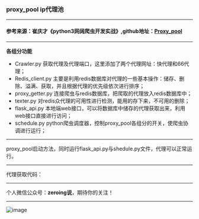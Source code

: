 ### proxy_pool ip代理池
----
#### 参考来源：崔庆才《python3网阔爬虫开发实战》,github地址：[Proxy_pool](https://github.com/Germey/ProxyPool)
----
**各组分功能**
- Crawler.py 获取代理及代理端口，这里添加了两个代理网址：快代理和66代理；
- Redis_client.py 主要是利用redis数据库对代理的一些基本操作：储存、删除、溢满、获取，并且根据代理的优先级依次进行排序；
- proxy_getter.py  连接爬虫与redis数据库，把爬取的代理放入redis数据库中；
- texter.py  对redis众代理的可用性进行检测，能用的存下来，不可用的删除；
- flask_api.py 本地端web接口，可以将数据库中储存的代理获取出来，利用web接口直接进行访问；
- schedule.py python爬虫调度器，控制proxy_pool各组分的开关，使爬虫协调进行运行；

----

proxy_pool启动方法，同时运行flask_api.py与shedule.py文件，代理可以正常运行。

----

代理获取代码：




----
个人微信公众号：**zeroing说**，期待你的关注！

----


![image](https://i.loli.net/2019/08/24/UljexrzL3kSNXQy.jpg)
